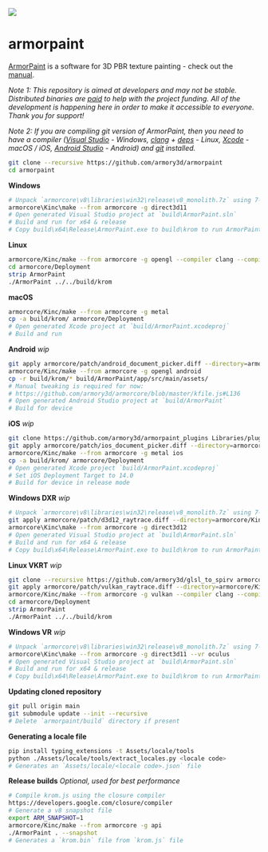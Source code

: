 ![](https://armorpaint.org/img/git.jpg)

armorpaint
==============

[ArmorPaint](https://armorpaint.org) is a software for 3D PBR texture painting - check out the [manual](https://armorpaint.org/manual).

*Note 1: This repository is aimed at developers and may not be stable. Distributed binaries are [paid](https://armorpaint.org/download) to help with the project funding. All of the development is happening here in order to make it accessible to everyone. Thank you for support!*

*Note 2: If you are compiling git version of ArmorPaint, then you need to have a compiler ([Visual Studio](https://visualstudio.microsoft.com/downloads/) - Windows, [clang](https://clang.llvm.org/get_started.html) + [deps](https://github.com/armory3d/armorpaint/wiki/Linux-Dependencies) - Linux, [Xcode](https://developer.apple.com/xcode/resources/) - macOS / iOS, [Android Studio](https://developer.android.com/studio) - Android) and [git](https://git-scm.com/downloads) installed.*

```bash
git clone --recursive https://github.com/armory3d/armorpaint
cd armorpaint
```

**Windows**
```bash
# Unpack `armorcore\v8\libraries\win32\release\v8_monolith.7z` using 7-Zip - Extract Here (exceeds 100MB)
armorcore\Kinc\make --from armorcore -g direct3d11
# Open generated Visual Studio project at `build\ArmorPaint.sln`
# Build and run for x64 & release
# Copy build\x64\Release\ArmorPaint.exe to build\krom to run ArmorPaint.exe directly
```

**Linux**
```bash
armorcore/Kinc/make --from armorcore -g opengl --compiler clang --compile
cd armorcore/Deployment
strip ArmorPaint
./ArmorPaint ../../build/krom
```

**macOS**
```bash
armorcore/Kinc/make --from armorcore -g metal
cp -a build/krom/ armorcore/Deployment
# Open generated Xcode project at `build/ArmorPaint.xcodeproj`
# Build and run
```

**Android** *wip*
```bash
git apply armorcore/patch/android_document_picker.diff --directory=armorcore/Kinc
armorcore/Kinc/make --from armorcore -g opengl android
cp -r build/krom/* build/ArmorPaint/app/src/main/assets/
# Manual tweaking is required for now:
# https://github.com/armory3d/armorcore/blob/master/kfile.js#L136
# Open generated Android Studio project at `build/ArmorPaint`
# Build for device
```

**iOS** *wip*
```bash
git clone https://github.com/armory3d/armorpaint_plugins Libraries/plugins
git apply armorcore/patch/ios_document_picker.diff --directory=armorcore/Kinc
armorcore/Kinc/make --from armorcore -g metal ios
cp -a build/krom/ armorcore/Deployment
# Open generated Xcode project `build/ArmorPaint.xcodeproj`
# Set iOS Deployment Target to 14.0
# Build for device in release mode
```

**Windows DXR** *wip*
```bash
# Unpack `armorcore\v8\libraries\win32\release\v8_monolith.7z` using 7-Zip - Extract Here (exceeds 100MB)
git apply armorcore/patch/d3d12_raytrace.diff --directory=armorcore/Kinc
armorcore\Kinc\make --from armorcore -g direct3d12
# Open generated Visual Studio project at `build\ArmorPaint.sln`
# Build and run for x64 & release
# Copy build\x64\Release\ArmorPaint.exe to build\krom to run ArmorPaint.exe directly
```

**Linux VKRT** *wip*
```bash
git clone --recursive https://github.com/armory3d/glsl_to_spirv armorcore/Libraries/glsl_to_spirv
git apply armorcore/patch/vulkan_raytrace.diff --directory=armorcore/Kinc
armorcore/Kinc/make --from armorcore -g vulkan --compiler clang --compile
cd armorcore/Deployment
strip ArmorPaint
./ArmorPaint ../../build/krom
```

**Windows VR** *wip*
```bash
# Unpack `armorcore\v8\libraries\win32\release\v8_monolith.7z` using 7-Zip - Extract Here (exceeds 100MB)
armorcore\Kinc\make --from armorcore -g direct3d11 --vr oculus
# Open generated Visual Studio project at `build\ArmorPaint.sln`
# Build and run for x64 & release
# Copy build\x64\Release\ArmorPaint.exe to build\krom to run ArmorPaint.exe directly
```

**Updating cloned repository**
```bash
git pull origin main
git submodule update --init --recursive
# Delete `armorpaint/build` directory if present
```

**Generating a locale file**
```bash
pip install typing_extensions -t Assets/locale/tools
python ./Assets/locale/tools/extract_locales.py <locale code>
# Generates an `Assets/locale/<locale code>.json` file
```

**Release builds** *Optional, used for best performance*
```bash
# Compile krom.js using the closure compiler
https://developers.google.com/closure/compiler
# Generate a v8 snapshot file
export ARM_SNAPSHOT=1
armorcore/Kinc/make --from armorcore -g api
./ArmorPaint . --snapshot
# Generates a `krom.bin` file from `krom.js` file
```
